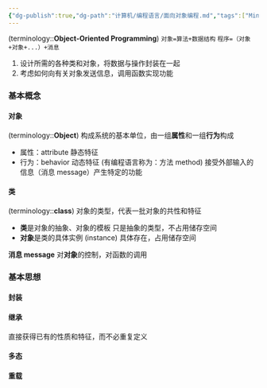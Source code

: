 ```yaml
---
{"dg-publish":true,"dg-path":"计算机/编程语言/面向对象编程.md","tags":["Mindset","Programming"],"permalink":"/计算机/编程语言/面向对象编程/","dgPassFrontmatter":true,"noteIcon":"","created":"2024-04-16T13:01:27.260+08:00","updated":"2024-09-16T12:17:54.668+08:00"}
---
```


(terminology::**Object-Oriented Programming**)
` 对象=算法+数据结构 `
` 程序=（对象+对象+...）+消息 `
1. 设计所需的各种类和对象，将数据与操作封装在一起
2. 考虑如何向有关对象发送信息，调用函数实现功能

### 基本概念
#### 对象
(terminology::**Object**)
构成系统的基本单位，由一组**属性**和一组**行为**构成
- 属性：attribute 静态特征
- 行为：behavior  动态特征
	(有编程语言称为：方法 method)
	接受外部输入的信息（消息 message）产生特定的功能

#### 类
(terminology::**class**)
对象的类型，代表一批对象的共性和特征
- **类**是对象的抽象、对象的模板
	只是抽象的类型，不占用储存空间
- **对象**是类的具体实例 (instance)
	具体存在，占用储存空间

**消息 message**
对**对象**的控制，对函数的调用

### 基本思想
#### 封装
#### 继承
直接获得已有的性质和特征，而不必重复定义

#### 多态

#### 重载












